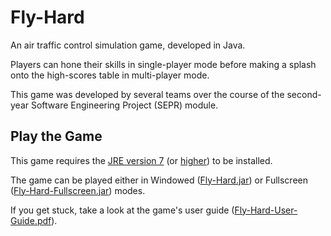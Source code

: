# Fly-Hard

An air traffic control simulation game, developed in Java.

Players can hone their skills in single-player mode before making a splash onto the high-scores table in multi-player mode.

This game was developed by several teams over the course of the second-year Software Engineering Project (SEPR) module.


## Play the Game

This game requires the [JRE version 7](http://www.oracle.com/technetwork/java/javase/downloads/jre7-downloads-1880261.html) (or [higher](https://java.com/download)) to be installed.

The game can be played either in Windowed ([Fly-Hard.jar](https://github.com/a-random-oracle/Fly-Hard/releases/download/First-Release/Fly-Hard.jar)) or Fullscreen ([Fly-Hard-Fullscreen.jar](https://github.com/a-random-oracle/Fly-Hard/releases/download/First-Release/Fly-Hard-Fullscreen.jar)) modes.

If you get stuck, take a look at the game's user guide ([Fly-Hard-User-Guide.pdf](https://github.com/a-random-oracle/Fly-Hard/releases/download/First-Release/Fly-Hard-User-Guide.pdf)).
